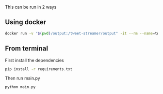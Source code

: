 This can be run in 2 ways

## Using docker
```bash
docker run -v "$(pwd)/output:/tweet-streamer/output" -it --rm --name=tweets -e API_KEY=YOUR_API_KEY -e API_SECRET_KEY=YOUR_API_SECRET egeu/tweet-streamer:latest --output=output/tweets.csv --filter="track=bieber"
```

## From terminal
First install the dependencies
```bash
pip install -r requirements.txt
```
Then run main.py
```bash
python main.py
```
